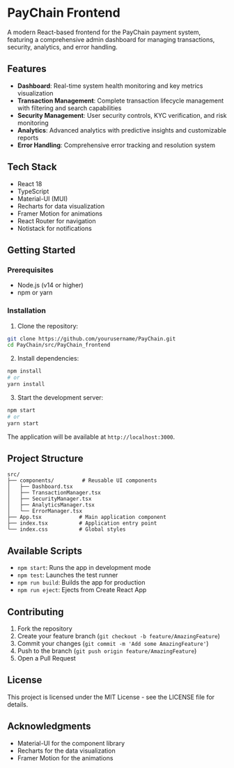 # PayChain Frontend

A modern React-based frontend for the PayChain payment system, featuring a comprehensive admin dashboard for managing transactions, security, analytics, and error handling.

## Features

- **Dashboard**: Real-time system health monitoring and key metrics visualization
- **Transaction Management**: Complete transaction lifecycle management with filtering and search capabilities
- **Security Management**: User security controls, KYC verification, and risk monitoring
- **Analytics**: Advanced analytics with predictive insights and customizable reports
- **Error Handling**: Comprehensive error tracking and resolution system

## Tech Stack

- React 18
- TypeScript
- Material-UI (MUI)
- Recharts for data visualization
- Framer Motion for animations
- React Router for navigation
- Notistack for notifications

## Getting Started

### Prerequisites

- Node.js (v14 or higher)
- npm or yarn

### Installation

1. Clone the repository:
```bash
git clone https://github.com/yourusername/PayChain.git
cd PayChain/src/PayChain_frontend
```

2. Install dependencies:
```bash
npm install
# or
yarn install
```

3. Start the development server:
```bash
npm start
# or
yarn start
```

The application will be available at `http://localhost:3000`.

## Project Structure

```
src/
├── components/         # Reusable UI components
│   ├── Dashboard.tsx
│   ├── TransactionManager.tsx
│   ├── SecurityManager.tsx
│   ├── AnalyticsManager.tsx
│   └── ErrorManager.tsx
├── App.tsx            # Main application component
├── index.tsx          # Application entry point
└── index.css          # Global styles
```

## Available Scripts

- `npm start`: Runs the app in development mode
- `npm test`: Launches the test runner
- `npm run build`: Builds the app for production
- `npm run eject`: Ejects from Create React App

## Contributing

1. Fork the repository
2. Create your feature branch (`git checkout -b feature/AmazingFeature`)
3. Commit your changes (`git commit -m 'Add some AmazingFeature'`)
4. Push to the branch (`git push origin feature/AmazingFeature`)
5. Open a Pull Request

## License

This project is licensed under the MIT License - see the LICENSE file for details.

## Acknowledgments

- Material-UI for the component library
- Recharts for the data visualization
- Framer Motion for the animations 